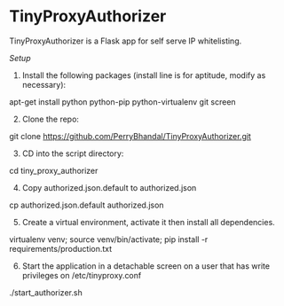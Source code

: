 # TinyProxyAuthorizer
TinyProxyAuthorizer is a Flask app for self serve IP whitelisting.

*Setup*

1) Install the following packages (install line is for aptitude, modify as necessary):

apt-get install python python-pip python-virtualenv git screen

2) Clone the repo:

git clone https://github.com/PerryBhandal/TinyProxyAuthorizer.git

3) CD into the script directory:

cd tiny_proxy_authorizer

4) Copy authorized.json.default to authorized.json

cp authorized.json.default authorized.json

5) Create a virtual environment, activate it then install all dependencies.

virtualenv venv; source venv/bin/activate; pip install -r requirements/production.txt

6) Start the application in a detachable screen on a user that has write privileges on /etc/tinyproxy.conf

./start_authorizer.sh
